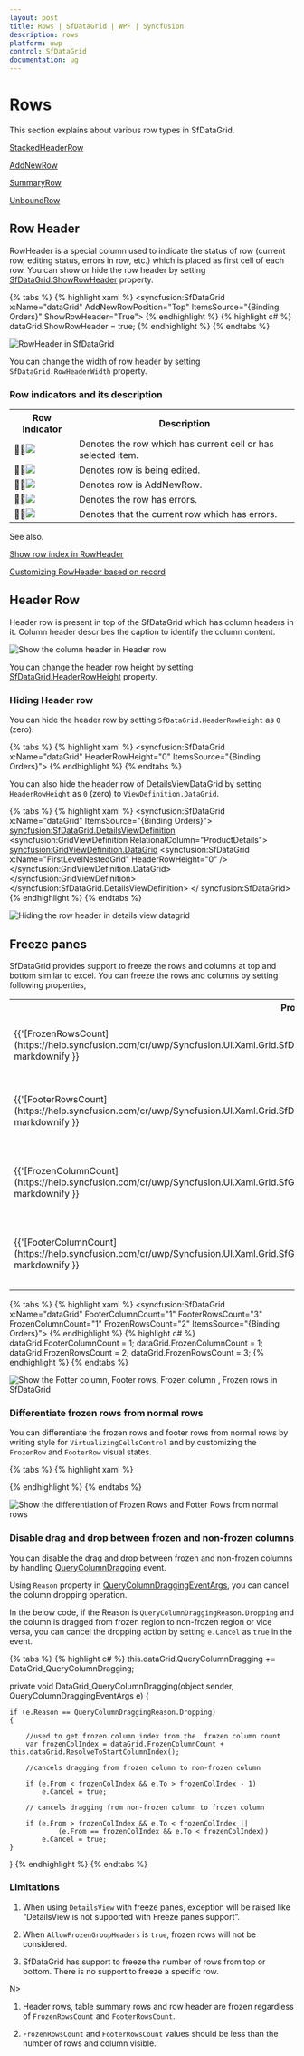```yaml
---
layout: post
title: Rows | SfDataGrid | WPF | Syncfusion
description: rows
platform: uwp
control: SfDataGrid
documentation: ug
---
```




# Rows

This section explains about various row types in SfDataGrid.

[StackedHeaderRow](http://help.syncfusion.com/uwp/sfdatagrid/columns#stacked-headers)

[AddNewRow](http://help.syncfusion.com/uwp/sfdatagrid/data-manipulation#built-in-addnewrow)

[SummaryRow](https://help.syncfusion.com/uwp/sfdatagrid/summaries)

[UnboundRow](http://help.syncfusion.com/uwp/sfdatagrid/unbound-rows)

## Row Header

RowHeader is a special column used to indicate the status of row (current row, editing status, errors in row, etc.) which is placed as first cell of each row. You can show or hide the row header by setting [SfDataGrid.ShowRowHeader](https://help.syncfusion.com/cr/uwp/Syncfusion.UI.Xaml.Grid.SfGridBase.html#Syncfusion_UI_Xaml_Grid_SfGridBase_ShowRowHeader) property.

{% tabs %}
{% highlight xaml %}
<syncfusion:SfDataGrid x:Name="dataGrid"
                       AddNewRowPosition="Top"
                       ItemsSource="{Binding Orders}"
                       ShowRowHeader="True">
{% endhighlight %}
{% highlight c# %}
dataGrid.ShowRowHeader = true;
{% endhighlight %}
{% endtabs %}


![RowHeader in SfDataGrid](Rows_images/Rows_img1.png)

You can change the width of row header by setting `SfDataGrid.RowHeaderWidth` property.

### Row indicators and its description


<table>
<tr>
<th>
Row Indicator
</th>
<th>
Description
</th>
</tr>
<tr>
<td>
<img src="Rows_images/Rows_img2.png"/>
</td>
<td>
Denotes the row which has current cell or has selected item.
</td>
</tr>
<tr>
<td>
<img src="Rows_images/Rows_img3.png"/>
</td>
<td>
Denotes row is being edited. 
</td>
</tr>
<tr>
<td>
<img src="Rows_images/Rows_img4.png"/>
</td>
<td>
Denotes row is AddNewRow.
</td>
</tr>
<tr>
<td>
<img src="Rows_images/Rows_img5.png"/>
</td>
<td>
Denotes the row has errors. 
</td>
</tr>
<tr>
<td>
<img src="Rows_images/Rows_img6.png"/>
</td>
<td>
Denotes that the current row which has errors.
</td>
</tr>
</table>

See also.

[Show row index in RowHeader](http://help.syncfusion.com/uwp/sfdatagrid/styles-and-templates#styling-rowheader)

[Customizing RowHeader based on record](https://help.syncfusion.com/uwp/sfdatagrid/conditional-styling#row-header)

## Header Row

Header row is present in top of the SfDataGrid which has column headers in it. Column header describes the caption to identify the column content.

![Show the column header in Header row](Rows_images/Rows_img7.png)

You can change the header row height by setting [SfDataGrid.HeaderRowHeight](https://help.syncfusion.com/cr/uwp/Syncfusion.UI.Xaml.Grid.SfGridBase.html#Syncfusion_UI_Xaml_Grid_SfGridBase_HeaderRowHeight) property.

### Hiding Header row

You can hide the header row by setting `SfDataGrid.HeaderRowHeight` as `0` (zero).
 
{% tabs %}
{% highlight xaml %}
<syncfusion:SfDataGrid x:Name="dataGrid"
                       HeaderRowHeight="0"
                       ItemsSource="{Binding Orders}">
{% endhighlight %}
{% endtabs %}

You can also hide the header row of DetailsViewDataGrid by setting `HeaderRowHeight` as `0` (zero) to `ViewDefinition.DataGrid`.

{% tabs %}
{% highlight xaml %}
<syncfusion:SfDataGrid x:Name="dataGrid" ItemsSource="{Binding Orders}">
    <syncfusion:SfDataGrid.DetailsViewDefinition>
        <syncfusion:GridViewDefinition RelationalColumn="ProductDetails">
            <syncfusion:GridViewDefinition.DataGrid>
                <syncfusion:SfDataGrid x:Name="FirstLevelNestedGrid" HeaderRowHeight="0" />
            </syncfusion:GridViewDefinition.DataGrid>
        </syncfusion:GridViewDefinition>
    </syncfusion:SfDataGrid.DetailsViewDefinition>
</ syncfusion:SfDataGrid>
{% endhighlight %}
{% endtabs %}


![Hiding the row header in details view datagrid](Rows_images/Rows_img8.png)

## Freeze panes

SfDataGrid provides support to freeze the rows and columns at top and bottom similar to excel. You can freeze the rows and columns by setting following properties,

<table>
<tr>
<th>
Property Name
</th>
<th>
Description
</th>
</tr>
<tr>
<td>
{{'[FrozenRowsCount](https://help.syncfusion.com/cr/uwp/Syncfusion.UI.Xaml.Grid.SfDataGrid.html#Syncfusion_UI_Xaml_Grid_SfDataGrid_FrozenRowsCount)'| markdownify }}
</td>
<td>
Set the frozen rows count at top of the SfDataGrid.
</td>
</tr>
<tr>
<td>
{{'[FooterRowsCount](https://help.syncfusion.com/cr/uwp/Syncfusion.UI.Xaml.Grid.SfDataGrid.html#Syncfusion_UI_Xaml_Grid_SfDataGrid_FooterRowsCount)'| markdownify }}
</td>
<td>
Set the footer rows count at bottom of the SfDataGrid.
</td>
</tr>
<tr>
<td>
{{'[FrozenColumnCount](https://help.syncfusion.com/cr/uwp/Syncfusion.UI.Xaml.Grid.SfGridBase.html#Syncfusion_UI_Xaml_Grid_SfGridBase_FrozenColumnCount)'| markdownify }}
</td>
<td>
Set the frozen columns count in left side of the SfDataGrid. 
</td>
</tr>
<tr>
<td>
{{'[FooterColumnCount](https://help.syncfusion.com/cr/uwp/Syncfusion.UI.Xaml.Grid.SfGridBase.html#Syncfusion_UI_Xaml_Grid_SfGridBase_FooterColumnCount)'| markdownify }}
</td>
<td>
Set the frozen columns in right side of the SfDataGrid.
</td>
</tr>
</table>


{% tabs %}
{% highlight xaml %}
<syncfusion:SfDataGrid x:Name="dataGrid"
                       FooterColumnCount="1"
                       FooterRowsCount="3"
                       FrozenColumnCount="1"
                       FrozenRowsCount="2"
                       ItemsSource="{Binding Orders}">
{% endhighlight %}
{% highlight c# %}
dataGrid.FooterColumnCount = 1;
dataGrid.FrozenColumnCount = 1;
dataGrid.FrozenRowsCount = 2;
dataGrid.FrozenRowsCount = 3;
{% endhighlight %}
{% endtabs %}


![Show the Fotter column, Footer rows, Frozen column , Frozen rows in SfDataGrid](Rows_images/Rows_img9.png)

### Differentiate frozen rows from normal rows


You can differentiate the frozen rows and footer rows from normal rows by writing style for `VirtualizingCellsControl` and by customizing the `FrozenRow` and `FooterRow` visual states.

{% tabs %}
{% highlight xaml %}
<Style TargetType="syncfusion:VirtualizingCellsControl">
    <Setter Property="Background" Value="Transparent" />
    <Setter Property="BorderBrush" Value="Gray" />
    <Setter Property="BorderThickness" Value="0" />
    <Setter Property="RowHighlightBorderThickness" Value="0" />
    <Setter Property="Template">
        <Setter.Value>
            <ControlTemplate TargetType="syncfusion:VirtualizingCellsControl">
                <Grid>
                    <VisualStateManager.VisualStateGroups>
                        <VisualStateGroup x:Name="BorderStates">

                            <VisualState x:Name="NormalRow" />

                            <VisualState x:Name="FrozenRow">
                                <Storyboard BeginTime="0">

                                    <ObjectAnimationUsingKeyFrames BeginTime="0"
                                                                   Duration="1"
                                                                   Storyboard.TargetName="PART_RowBorder"
                                                                   Storyboard.TargetProperty="BorderThickness">

                                        <!--  Border Thickness for Frozen rows  -->
                                        <DiscreteObjectKeyFrame KeyTime="0" Value="0, 0, 0, 4" />

                                    </ObjectAnimationUsingKeyFrames>
                                </Storyboard>
                            </VisualState>

                            <VisualState x:Name="FooterRow">
                                <Storyboard BeginTime="0">
                                    <ObjectAnimationUsingKeyFrames BeginTime="0"
                                                                   Duration="1"
                                                                   Storyboard.TargetName="PART_RowBorder"
                                                                   Storyboard.TargetProperty="BorderThickness">

                                        <!--  Border Thickness for Footer rows  -->
                                        <DiscreteObjectKeyFrame KeyTime="0" Value="0, 4, 0, 0" />

                                    </ObjectAnimationUsingKeyFrames>

                                    <ObjectAnimationUsingKeyFrames BeginTime="0"
                                                                   Duration="1"
                                                                   Storyboard.TargetName="PART_RowBorder"
                                                                   Storyboard.TargetProperty="Margin">

                                        <DiscreteObjectKeyFrame KeyTime="0" Value="0, -1, 0, 0" />
                                    </ObjectAnimationUsingKeyFrames>

                                </Storyboard>
                            </VisualState>
                        </VisualStateGroup>
                    </VisualStateManager.VisualStateGroups>

                    <Border x:Name="PART_RowBorder"
                                    BorderBrush="{TemplateBinding BorderBrush}"
                                    BorderThickness="{TemplateBinding BorderThickness}" />

                    <Rectangle x:Name="PART_CurrentFocusRow"
                                       Margin="{TemplateBinding CurrentFocusBorderMargin}"
                                       Stroke="DarkGray"
                                       StrokeDashArray="3,3"
                                       StrokeThickness="1"
                                       Visibility="{TemplateBinding CurrentFocusRowVisibility}" />

                    <Rectangle x:Name="PART_RowBackgroundClipRect" Fill="{TemplateBinding Background}" />

                    <Border x:Name="PART_RowSelectionBorder"
                                    Background="{TemplateBinding RowSelectionBrush}"
                                    Visibility="{TemplateBinding SelectionBorderVisiblity}" />

                    <Border x:Name="PART_RowHighlightBorder"
                                    Margin="1"
                                    Background="{TemplateBinding RowHoverBackgroundBrush}"
                                    BorderBrush="{TemplateBinding RowHoverBackgroundBrush}"
                                    BorderThickness="{TemplateBinding RowHighlightBorderThickness}"
                                    Visibility="{TemplateBinding HighlightSelectionBorderVisiblity}" />

                    <Border BorderBrush="{TemplateBinding BorderBrush}" BorderThickness="{TemplateBinding BorderThickness}">

                        <ContentPresenter />
                    </Border>
                </Grid>
            </ControlTemplate>
        </Setter.Value>
    </Setter>
</Style>
{% endhighlight %}
{% endtabs %}


![Show the differentiation of Frozen Rows and Fotter Rows from normal rows](Rows_images/Rows_img10.png)

### Disable drag and drop between frozen and non-frozen columns

You can disable the drag and drop between frozen and non-frozen columns by handling [QueryColumnDragging](https://help.syncfusion.com/cr/uwp/Syncfusion.UI.Xaml.Grid.SfDataGrid.html) event.

Using `Reason` property in [QueryColumnDraggingEventArgs](https://help.syncfusion.com/cr/uwp/Syncfusion.UI.Xaml.Grid.QueryColumnDraggingEventArgs.html), you can cancel the column dropping operation.
 
In the below code, if the Reason is `QueryColumnDraggingReason.Dropping` and the column is dragged from frozen region to non-frozen region or vice versa, you can cancel the dropping action by setting `e.Cancel` as `true` in the event.

{% tabs %}
{% highlight c# %}
this.dataGrid.QueryColumnDragging += DataGrid_QueryColumnDragging;

private void DataGrid_QueryColumnDragging(object sender, QueryColumnDraggingEventArgs e)
{
 
    if (e.Reason == QueryColumnDraggingReason.Dropping)
    {
 
        //used to get frozen column index from the  frozen column count
        var frozenColIndex = dataGrid.FrozenColumnCount + this.dataGrid.ResolveToStartColumnIndex();
                                            
        //cancels dragging from frozen column to non-frozen column
 
        if (e.From < frozenColIndex && e.To > frozenColIndex - 1)
            e.Cancel = true;
            
        // cancels dragging from non-frozen column to frozen column
 
        if (e.From > frozenColIndex && e.To < frozenColIndex ||
                (e.From == frozenColIndex && e.To < frozenColIndex))
            e.Cancel = true;
    }
}
{% endhighlight %}
{% endtabs %}

### Limitations

1. When using `DetailsView` with freeze panes, exception will be raised like “DetailsView is not supported with Freeze panes support”.

2. When `AllowFrozenGroupHeaders` is `true`, frozen rows will not be considered.

3. SfDataGrid has support to freeze the number of rows from top or bottom. There is no support to freeze a specific row.

N> 

1. Header rows, table summary rows and row header are frozen regardless of `FrozenRowsCount` and `FooterRowsCount`.

2. `FrozenRowsCount` and `FooterRowsCount` values should be less than the number of rows and column visible.
